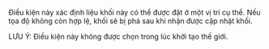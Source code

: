 Điều kiện này xác định liệu khối này có thể được đặt ở một vị trí cụ thể. Nếu tọa độ không còn hợp lệ, khối sẽ bị phá sau khi nhận được cập nhật khối.

LƯU Ý: Điều kiện này không được chọn trong lúc khởi tạo thế giới.
